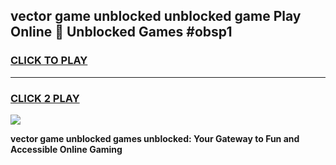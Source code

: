 
## vector game unblocked unblocked game Play Online 👋 Unblocked Games #obsp1
<h3>
<a href="https://premium.freeplayer.one?title=vector_game_unblocked&ref=21F">CLICK TO PLAY</a></h3>
<hr>

<h3>
<a href="https://premium.freeplayer.one?title=vector_game_unblocked&ref=21F">CLICK 2 PLAY</a>
  
</h3>

<a href="https://premium.freeplayer.one?title=vector_game_unblocked&ref=21F/"><img src="https://clearcache.store/games.png"></a>


**vector game unblocked games unblocked: Your Gateway to Fun and Accessible Online Gaming**
